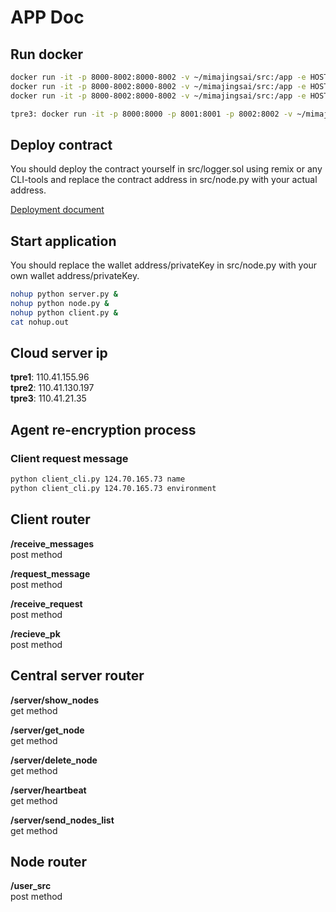 # APP Doc

## Run docker

```bash
docker run -it -p 8000-8002:8000-8002 -v ~/mimajingsai/src:/app -e HOST_IP=60.204.193.58 git.mamahaha.work/sangge/tpre:base bash  
docker run -it -p 8000-8002:8000-8002 -v ~/mimajingsai/src:/app -e HOST_IP=119.3.125.234 git.mamahaha.work/sangge/tpre:base bash 
docker run -it -p 8000-8002:8000-8002 -v ~/mimajingsai/src:/app -e HOST_IP=124.70.165.73 git.mamahaha.work/sangge/tpre:base bash 
```

```bash
tpre3: docker run -it -p 8000:8000 -p 8001:8001 -p 8002:8002 -v ~/mimajingsai:/app -e HOST_IP=60.204.233.103 git.mamahaha.work/sangge/tpre:base bash
```
## Deploy contract
You should deploy the contract yourself in src/logger.sol using remix or any CLI-tools and replace the contract address in src/node.py with your actual address.

[Deployment document](https://remix-ide.readthedocs.io/zh-cn/latest/create_deploy.html)

## Start application
You should replace the wallet address/privateKey in src/node.py with your own wallet address/privateKey.

```bash
nohup python server.py &
nohup python node.py &
nohup python client.py &
cat nohup.out
```

## Cloud server ip

**tpre1**: 110.41.155.96  
**tpre2**: 110.41.130.197  
**tpre3**: 110.41.21.35  

## Agent re-encryption process

### Client request message

```bash
python client_cli.py 124.70.165.73 name
python client_cli.py 124.70.165.73 environment
```

## Client router

**/receive_messages**  
post method

**/request_message**  
post method

**/receive_request**  
post method

**/recieve_pk**  
post method  

## Central server router

**/server/show_nodes**  
get method  

**/server/get_node**  
get method  

**/server/delete_node**  
get method  

**/server/heartbeat**  
get method  

**/server/send_nodes_list**  
get method  

## Node router

**/user_src**  
post method  
